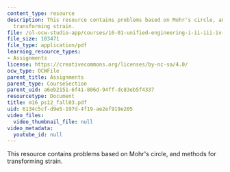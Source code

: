 ```yaml
---
content_type: resource
description: This resource contains problems based on Mohr's circle, and methods for
  transforming strain.
file: /ol-ocw-studio-app/courses/16-01-unified-engineering-i-ii-iii-iv-fall-2005-spring-2006/6134c5cfd9e5197d4f19ae2ef919e205_m16_ps12_fall03.pdf
file_size: 103471
file_type: application/pdf
learning_resource_types:
- Assignments
license: https://creativecommons.org/licenses/by-nc-sa/4.0/
ocw_type: OCWFile
parent_title: Assignments
parent_type: CourseSection
parent_uid: a6eb2151-6f41-806d-94ff-dc83eb5f4337
resourcetype: Document
title: m16_ps12_fall03.pdf
uid: 6134c5cf-d9e5-197d-4f19-ae2ef919e205
video_files:
  video_thumbnail_file: null
video_metadata:
  youtube_id: null
---
```

This resource contains problems based on Mohr's circle, and methods for transforming strain.